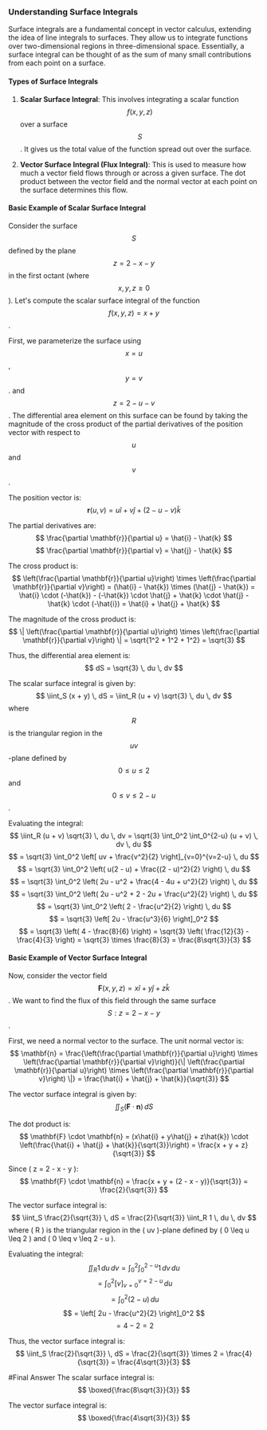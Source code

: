 ### Understanding Surface Integrals

Surface integrals are a fundamental concept in vector calculus, extending the idea of line integrals to surfaces. They allow us to integrate functions over two-dimensional regions in three-dimensional space. Essentially, a surface integral can be thought of as the sum of many small contributions from each point on a surface.

#### Types of Surface Integrals

1. **Scalar Surface Integral**: This involves integrating a scalar function $$ f(x, y, z) $$ over a surface $$ S $$. It gives us the total value of the function spread out over the surface.
   
2. **Vector Surface Integral (Flux Integral)**: This is used to measure how much a vector field flows through or across a given surface. The dot product between the vector field and the normal vector at each point on the surface determines this flow.

#### Basic Example of Scalar Surface Integral

Consider the surface $$ S $$ defined by the plane $$ z = 2 - x - y $$ in the first octant (where $$ x, y, z \geq 0 $$). Let's compute the scalar surface integral of the function $$ f(x, y, z) = x + y $$.

First, we parameterize the surface using $$ x = u $$, $$ y = v $$. and $$ z = 2 - u - v $$. The differential area element on this surface can be found by taking the magnitude of the cross product of the partial derivatives of the position vector with respect to $$ u $$ and $$ v $$.

The position vector is:
$$ \mathbf{r}(u, v) = u\hat{i} + v\hat{j} + (2 - u - v)\hat{k} $$

The partial derivatives are:
$$ \frac{\partial \mathbf{r}}{\partial u} = \hat{i} - \hat{k} $$
$$ \frac{\partial \mathbf{r}}{\partial v} = \hat{j} - \hat{k} $$

The cross product is:
$$ \left(\frac{\partial \mathbf{r}}{\partial u}\right) \times \left(\frac{\partial \mathbf{r}}{\partial v}\right) = (\hat{i} - \hat{k}) \times (\hat{j} - \hat{k}) = \hat{i} \cdot (-\hat{k}) - (-\hat{k}) \cdot \hat{j} + \hat{k} \cdot \hat{j} - \hat{k} \cdot (-\hat{i}) = \hat{i} + \hat{j} + \hat{k} $$

The magnitude of the cross product is:
$$ \| \left(\frac{\partial \mathbf{r}}{\partial u}\right) \times \left(\frac{\partial \mathbf{r}}{\partial v}\right) \| = \sqrt{1^2 + 1^2 + 1^2} = \sqrt{3} $$

Thus, the differential area element is:
$$ dS = \sqrt{3} \, du \, dv $$

The scalar surface integral is given by:
$$ \iint_S (x + y) \, dS = \iint_R (u + v) \sqrt{3} \, du \, dv $$
where $$ R $$ is the triangular region in the $$ uv $$-plane defined by $$ 0 \leq u \leq 2 $$ and $$ 0 \leq v \leq 2 - u $$.

Evaluating the integral:
$$ \iint_R (u + v) \sqrt{3} \, du \, dv = \sqrt{3} \int_0^2 \int_0^{2-u} (u + v) \, dv \, du $$
$$ = \sqrt{3} \int_0^2 \left[ uv + \frac{v^2}{2} \right]_{v=0}^{v=2-u} \, du $$
$$ = \sqrt{3} \int_0^2 \left( u(2 - u) + \frac{(2 - u)^2}{2} \right) \, du $$
$$ = \sqrt{3} \int_0^2 \left( 2u - u^2 + \frac{4 - 4u + u^2}{2} \right) \, du $$
$$ = \sqrt{3} \int_0^2 \left( 2u - u^2 + 2 - 2u + \frac{u^2}{2} \right) \, du $$
$$ = \sqrt{3} \int_0^2 \left( 2 - \frac{u^2}{2} \right) \, du $$
$$ = \sqrt{3} \left[ 2u - \frac{u^3}{6} \right]_0^2 $$
$$ = \sqrt{3} \left( 4 - \frac{8}{6} \right) = \sqrt{3} \left( \frac{12}{3} - \frac{4}{3} \right) = \sqrt{3} \times \frac{8}{3} = \frac{8\sqrt{3}}{3} $$

#### Basic Example of Vector Surface Integral

Now, consider the vector field $$ \mathbf{F}(x, y, z) = x\hat{i} + y\hat{j} + z\hat{k} $$. We want to find the flux of this field through the same surface $$ S: z = 2 - x - y $$.

First, we need a normal vector to the surface. The unit normal vector is:
$$ \mathbf{n} = \frac{\left(\frac{\partial \mathbf{r}}{\partial u}\right) \times \left(\frac{\partial \mathbf{r}}{\partial v}\right)}{\| \left(\frac{\partial \mathbf{r}}{\partial u}\right) \times \left(\frac{\partial \mathbf{r}}{\partial v}\right) \|} = \frac{\hat{i} + \hat{j} + \hat{k}}{\sqrt{3}} $$

The vector surface integral is given by:
$$ \iint_S (\mathbf{F} \cdot \mathbf{n}) \, dS $$

The dot product is:
$$ \mathbf{F} \cdot \mathbf{n} = (x\hat{i} + y\hat{j} + z\hat{k}) \cdot \left(\frac{\hat{i} + \hat{j} + \hat{k}}{\sqrt{3}}\right) = \frac{x + y + z}{\sqrt{3}} $$

Since \( z = 2 - x - y \):
$$ \mathbf{F} \cdot \mathbf{n} = \frac{x + y + (2 - x - y)}{\sqrt{3}} = \frac{2}{\sqrt{3}} $$

The vector surface integral is:
$$ \iint_S \frac{2}{\sqrt{3}} \, dS = \frac{2}{\sqrt{3}} \iint_R 1 \, du \, dv $$
where \( R \) is the triangular region in the \( uv \)-plane defined by \( 0 \leq u \leq 2 \) and \( 0 \leq v \leq 2 - u \).

Evaluating the integral:
$$ \iint_R 1 \, du \, dv = \int_0^2 \int_0^{2-u} 1 \, dv \, du $$
$$ = \int_0^2 [v]_{v=0}^{v=2-u} \, du $$
$$ = \int_0^2 (2 - u) \, du $$
$$ = \left[ 2u - \frac{u^2}{2} \right]_0^2 $$
$$ = 4 - 2 = 2 $$

Thus, the vector surface integral is:
$$ \iint_S \frac{2}{\sqrt{3}} \, dS = \frac{2}{\sqrt{3}} \times 2 = \frac{4}{\sqrt{3}} = \frac{4\sqrt{3}}{3} $$

#Final Answer
The scalar surface integral is:
$$ \boxed{\frac{8\sqrt{3}}{3}} $$

The vector surface integral is:
$$ \boxed{\frac{4\sqrt{3}}{3}} $$